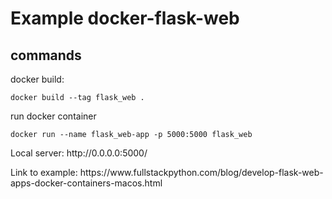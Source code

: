 # Example docker-flask-web

<h2>commands</h2>

<p>docker build:</p>
<pre><code>docker build --tag flask_web .</code></pre>

<p>run docker container</p>
<pre><code>docker run --name flask_web-app -p 5000:5000 flask_web</code></pre>
<p>Local server: http://0.0.0.0:5000/</p>

<p>Link to example: https://www.fullstackpython.com/blog/develop-flask-web-apps-docker-containers-macos.html</p>
